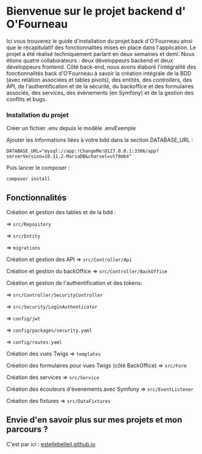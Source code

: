 # Bienvenue sur le projet backend d' O'Fourneau 
Ici vous trouverez le guide d'installation du projet back d'O'Fourneau ainsi que le récapitulatif des fonctionnalités mises en place dans l'application. Le projet a été réalisé techniquement parlant en deux semaines et demi. Nous étions quatre collaborateurs : deux développeurs backend et deux développeurs frontend. Côté back-end, nous avons élaboré l'intégralité des fonctionnalités back d'O'Fourneau à savoir la création intégrale de la BDD (avec relation associées et tables pivots), des entités,  des controllers, des API, de l'authentification et de la sécurité, du backoffice et des formulaires associés, des services, des évènements (en Symfony) et de la gestion des conflits et bugs. 

### Installation du projet

Créer un fichier .env depuis le modèle .envExemple

Ajouter les informations liées à votre bdd dans la section DATABASE_URL : 
```
DATABASE_URL="mysql://app:!ChangeMe!@127.0.0.1:3306/app?serverVersion=10.11.2-MariaDB&charset=utf8mb4"
```

Puis lancer le composer : 
```
composer install
```

## Fonctionnalités 

Création et gestion des tables et de la bdd : 

=> ```src/Repository```

=> ```src/Entity```

=> ```migrations```

Création et gestion des API => ```src/Controller/Api```

Création et gestion du backOffice => ```src/Controller/BackOffice```

Création et gestion de l'authentification et des tokens:

=> ```src/Controller/SecurityController```

=> ```src/Security/LoginAuthenticator```

=> ```config/jwt```

=> ```config/packages/security.yaml```

=> ```config/routes.yaml```

Création des vues Twigs => ```templates```

Création des formulaires pour vues Twigs (côté BackOffice) => ```src/Form```

Création des services =>  ```src/Service```

Création des écouteurs d'évenements avec Symfony =>  ```src/EventListener```

Création des fixtures =>  ```src/DataFixtures```

## Envie d'en savoir plus sur mes projets et mon parcours ?

C'est par ici : [estellebelleil.github.io](https://estellebelleil.github.io " Portfolio - Estelle Belleil ")